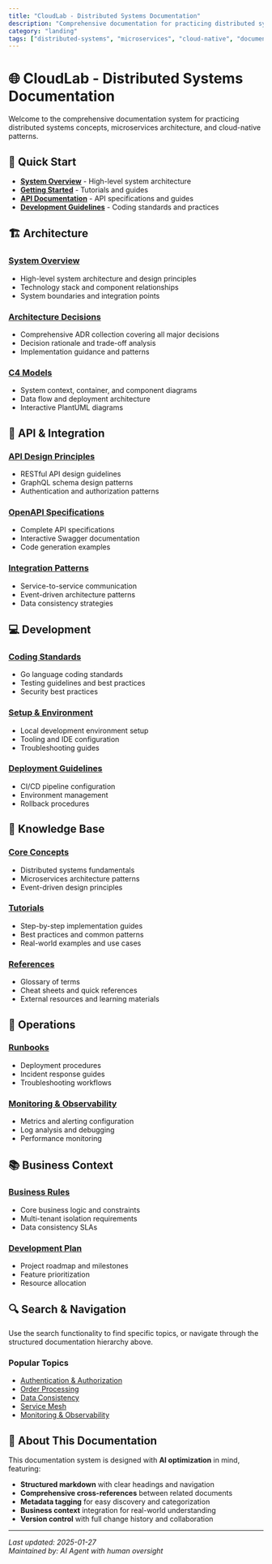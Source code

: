 ```yaml
---
title: "CloudLab - Distributed Systems Documentation"
description: "Comprehensive documentation for practicing distributed systems concepts, microservices architecture, and cloud-native patterns"
category: "landing"
tags: ["distributed-systems", "microservices", "cloud-native", "documentation"]
---
```


# 🌐 CloudLab - Distributed Systems Documentation

Welcome to the comprehensive documentation system for practicing distributed systems concepts, microservices architecture, and cloud-native patterns.

## 🚀 Quick Start

- **[System Overview](architecture/overview/system-overview.md)** - High-level system architecture
- **[Getting Started](knowledge/tutorials/README.md)** - Tutorials and guides
- **[API Documentation](api/README.md)** - API specifications and guides
- **[Development Guidelines](development/guidelines/README.md)** - Coding standards and practices

## 🏗️ Architecture

### [System Overview](architecture/overview/system-overview.md)
- High-level system architecture and design principles
- Technology stack and component relationships
- System boundaries and integration points

### [Architecture Decisions](architecture/decisions/README.md)
- Comprehensive ADR collection covering all major decisions
- Decision rationale and trade-off analysis
- Implementation guidance and patterns

### [C4 Models](architecture/diagrams/c4-models/README.md)
- System context, container, and component diagrams
- Data flow and deployment architecture
- Interactive PlantUML diagrams

## 🔌 API & Integration

### [API Design Principles](api/guides/api-design-principles.md)
- RESTful API design guidelines
- GraphQL schema design patterns
- Authentication and authorization patterns

### [OpenAPI Specifications](api/specifications/openapi/README.md)
- Complete API specifications
- Interactive Swagger documentation
- Code generation examples

### [Integration Patterns](architecture/patterns/integration-patterns.md)
- Service-to-service communication
- Event-driven architecture patterns
- Data consistency strategies

## 💻 Development

### [Coding Standards](development/guidelines/coding-standards.md)
- Go language coding standards
- Testing guidelines and best practices
- Security best practices

### [Setup & Environment](development/setup/README.md)
- Local development environment setup
- Tooling and IDE configuration
- Troubleshooting guides

### [Deployment Guidelines](development/guidelines/deployment-guidelines.md)
- CI/CD pipeline configuration
- Environment management
- Rollback procedures

## 🧠 Knowledge Base

### [Core Concepts](knowledge/concepts/README.md)
- Distributed systems fundamentals
- Microservices architecture patterns
- Event-driven design principles

### [Tutorials](knowledge/tutorials/README.md)
- Step-by-step implementation guides
- Best practices and common patterns
- Real-world examples and use cases

### [References](knowledge/references/README.md)
- Glossary of terms
- Cheat sheets and quick references
- External resources and learning materials

## 🔧 Operations

### [Runbooks](operations/runbooks/README.md)
- Deployment procedures
- Incident response guides
- Troubleshooting workflows

### [Monitoring & Observability](architecture/decisions/ADR-008-monitoring-observability.md)
- Metrics and alerting configuration
- Log analysis and debugging
- Performance monitoring

## 📚 Business Context

### [Business Rules](business/BUSINESS-RULES-001-ecommerce-platform.md)
- Core business logic and constraints
- Multi-tenant isolation requirements
- Data consistency SLAs

### [Development Plan](business/DEVELOPMENT-PLAN-001-distributed-ecommerce-platform.md)
- Project roadmap and milestones
- Feature prioritization
- Resource allocation

## 🔍 Search & Navigation

Use the search functionality to find specific topics, or navigate through the structured documentation hierarchy above.

### Popular Topics
- [Authentication & Authorization](api/guides/authorization.md)
- [Order Processing](architecture/decisions/ADR-002-order-processing-fulfillment.md)
- [Data Consistency](architecture/decisions/ADR-004-data-storage-consistency-patterns.md)
- [Service Mesh](architecture/decisions/ADR-003-container-orchestration-service-mesh.md)
- [Monitoring & Observability](architecture/decisions/ADR-008-monitoring-observability.md)

## 📖 About This Documentation

This documentation system is designed with **AI optimization** in mind, featuring:
- **Structured markdown** with clear headings and navigation
- **Comprehensive cross-references** between related documents
- **Metadata tagging** for easy discovery and categorization
- **Business context** integration for real-world understanding
- **Version control** with full change history and collaboration

---

*Last updated: 2025-01-27*  
*Maintained by: AI Agent with human oversight*
